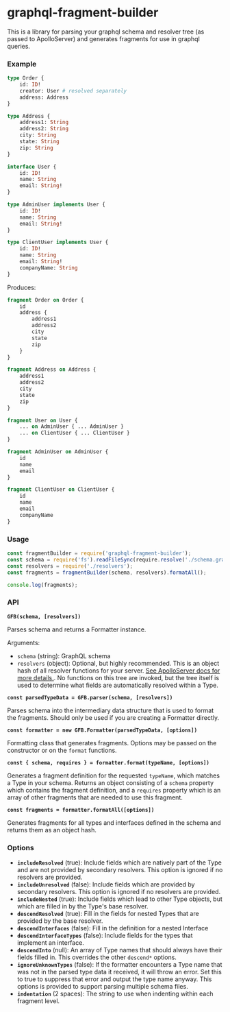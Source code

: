 graphql-fragment-builder
===

This is a library for parsing your graphql schema and resolver tree (as passed to ApolloServer) and generates fragments for use in graphql queries.

### Example

```graphql
type Order {
    id: ID!
    creator: User # resolved separately
    address: Address
}

type Address {
    address1: String
    address2: String
    city: String
    state: String
    zip: String
}

interface User {
    id: ID!
    name: String
    email: String!
}

type AdminUser implements User {
    id: ID!
    name: String
    email: String!
}

type ClientUser implements User {
    id: ID!
    name: String
    email: String!
    companyName: String
}
```

Produces:

```graphql
fragment Order on Order {
	id
	address {
		address1
		address2
		city
		state
		zip
	}
}

fragment Address on Address {
	address1
	address2
	city
	state
	zip
}

fragment User on User {
	... on AdminUser { ... AdminUser }
	... on ClientUser { ... ClientUser }
}

fragment AdminUser on AdminUser {
	id
	name
	email
}

fragment ClientUser on ClientUser {
	id
	name
	email
	companyName
}
```

### Usage

```js
const fragmentBuilder = require('graphql-fragment-builder');
const schema = require('fs').readFileSync(require.resolve('./schema.graphql'), { encoding: 'utf8' });
const resolvers = require('./resolvers');
const fragments = fragmentBuilder(schema, resolvers).formatAll();

console.log(fragments);
```

### API

**`GFB(schema, [resolvers])`**

Parses schema and returns a Formatter instance.

Arguments:

- `schema` (string): GraphQL schema
- `resolvers` (object): Optional, but highly recommended. This is an object hash of all resolver functions for your server. [See ApolloServer docs for more details.](https://www.apollographql.com/docs/tutorial/resolvers). No functions on this tree are invoked, but the tree itself is used to determine what fields are automatically resolved within a Type.

**`const parsedTypeData = GFB.parser(schema, [resolvers])`**

Parses schema into the intermediary data structure that is used to format the fragments. Should only be used if you are creating a Formatter directly.


**`const formatter = new GFB.Formatter(parsedTypeData, [options])`**

Formatting class that generates fragments. Options may be passed on the constructor or on the `format` functions.

**`const { schema, requires } = formatter.format(typeName, [options])`**

Generates a fragment definition for the requested `typeName`, which matches a Type in your schema. Returns an object consisting of a `schema` property which contains the fragment definition, and a `requires` property which is an array of other fragments that are needed to use this fragment.

**`const fragments = formatter.formatAll([options])`**

Generates fragments for all types and interfaces defined in the schema and returns them as an object hash.

### Options

- **`includeResolved`** (true): Include fields which are natively part of the Type and are not provided by secondary resolvers. This option is ignored if no resolvers are provided.
- **`includeUnresolved`** (false): Include fields which are provided by secondary resolvers. This option is ignored if no resolvers are provided.
- **`includeNested`** (true): Include fields which lead to other Type objects, but which are filled in by the Type's base resolver.
- **`descendResolved`** (true): Fill in the fields for nested Types that are provided by the base resolver.
- **`descendInterfaces`** (false): Fill in the definition for a nested Interface
- **`descendInterfaceTypes`** (false): Include fields for the types that implement an interface.
- **`descendInto`** (null): An array of Type names that should always have their fields filled in. This overrides the other `descend*` options.
- **`ignoreUnknownTypes`** (false): If the formatter encounters a Type name that was not in the parsed type data it received, it will throw an error. Set this to true to suppress that error and output the type name anyway. This options is provided to support parsing multiple schema files.
- **`indentation`** (2 spaces): The string to use when indenting within each fragment level.